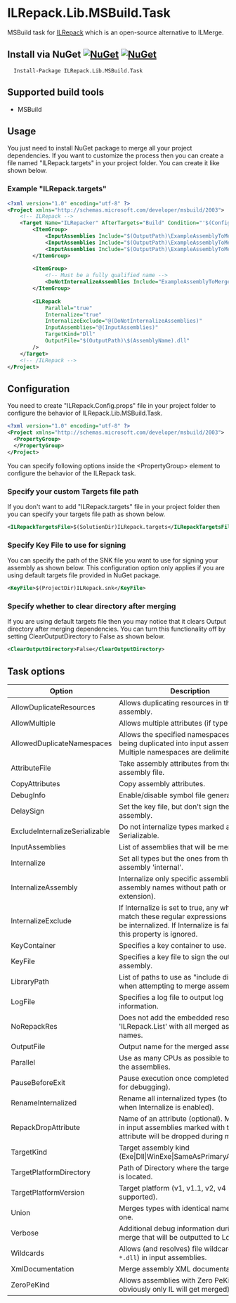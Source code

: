 # ILRepack.Lib.MSBuild.Task

MSBuild task for [ILRepack](https://github.com/gluck/il-repack) which is an open-source alternative to ILMerge.

## Install via NuGet [![NuGet](https://img.shields.io/nuget/v/ILRepack.Lib.MSBuild.Task.svg)](https://www.nuget.org/packages/ILRepack.Lib.MSBuild.Task/) [![NuGet](https://img.shields.io/nuget/dt/ILRepack.Lib.MSBuild.Task.svg)](https://www.nuget.org/packages/ILRepack.Lib.MSBuild.Task/)

      Install-Package ILRepack.Lib.MSBuild.Task

## Supported build tools

* MSBuild

## Usage

You just need to install NuGet package to merge all your project dependencies. If you want to customize the process then
you can create a file named "ILRepack.targets" in your project folder. You can create it like shown below.

### Example "ILRepack.targets"

```xml
<?xml version="1.0" encoding="utf-8" ?>
<Project xmlns="http://schemas.microsoft.com/developer/msbuild/2003">
    <!-- ILRepack -->
    <Target Name="ILRepacker" AfterTargets="Build" Condition="'$(Configuration)' == 'Release'">
        <ItemGroup>
            <InputAssemblies Include="$(OutputPath)\ExampleAssemblyToMerge1.dll" />
            <InputAssemblies Include="$(OutputPath)\ExampleAssemblyToMerge2.dll" />
            <InputAssemblies Include="$(OutputPath)\ExampleAssemblyToMerge3.dll" />
        </ItemGroup>
    
        <ItemGroup>
            <!-- Must be a fully qualified name -->
            <DoNotInternalizeAssemblies Include="ExampleAssemblyToMerge3" />
        </ItemGroup>
    
        <ILRepack
            Parallel="true"
            Internalize="true"
            InternalizeExclude="@(DoNotInternalizeAssemblies)"
            InputAssemblies="@(InputAssemblies)"
            TargetKind="Dll"
            OutputFile="$(OutputPath)\$(AssemblyName).dll"
        />
    </Target>
    <!-- /ILRepack -->
</Project>
```

## Configuration

You need to create "ILRepack.Config.props" file in your project folder to configure the behavior of
ILRepack.Lib.MSBuild.Task.

```xml
<?xml version="1.0" encoding="utf-8" ?>
<Project xmlns="http://schemas.microsoft.com/developer/msbuild/2003">
  <PropertyGroup>
  </PropertyGroup>
</Project>
```

You can specify following options inside the &lt;PropertyGroup&gt; element to configure the behavior of the ILRepack
task.

### Specify your custom Targets file path

If you don't want to add "ILRepack.targets" file in your project folder then you can specify your targets file path as
shown below.

```xml
<ILRepackTargetsFile>$(SolutionDir)ILRepack.targets</ILRepackTargetsFile>
```

### Specify Key File to use for signing

You can specify the path of the SNK file you want to use for signing your assembly as shown below. This configuration
option only applies if you are using default targets file provided in NuGet package.

```xml
<KeyFile>$(ProjectDir)ILRepack.snk</KeyFile>
```

### Specify whether to clear directory after merging

If you are using default targets file then you may notice that it clears Output directory after merging dependencies.
You can turn this functionality off by setting ClearOutputDirectory to False as shown below.

```xml
<ClearOutputDirectory>False</ClearOutputDirectory>
```

## Task options

| Option                         | Description                                                                                                                                                |
|--------------------------------|------------------------------------------------------------------------------------------------------------------------------------------------------------|
| AllowDuplicateResources        | Allows duplicating resources in the output assembly.                                                                                                       |
| AllowMultiple                  | Allows multiple attributes (if type allows).                                                                                                               |
| AllowedDuplicateNamespaces     | Allows the specified namespaces from being duplicated into input assemblies. Multiple namespaces are delimited by ",".                                     |
| AttributeFile                  | Take assembly attributes from the given assembly file.                                                                                                     |
| CopyAttributes                 | Copy assembly attributes.                                                                                                                                  |
| DebugInfo                      | Enable/disable symbol file generation.                                                                                                                     |
| DelaySign                      | Set the key file, but don't sign the assembly.                                                                                                             |
| ExcludeInternalizeSerializable | Do not internalize types marked as Serializable.                                                                                                           |
| InputAssemblies                | List of assemblies that will be merged.                                                                                                                    |
| Internalize                    | Set all types but the ones from the first assembly 'internal'.                                                                                             |
| InternalizeAssembly            | Internalize only specific assemblies (list of assembly names without path or extension).                                                                   |
| InternalizeExclude             | If Internalize is set to true, any which match these regular expressions will not be internalized. If Internalize is false, then this property is ignored. |
| KeyContainer                   | Specifies a key container to use.                                                                                                                          |
| KeyFile                        | Specifies a key file to sign the output assembly.                                                                                                          |
| LibraryPath                    | List of paths to use as "include directories" when attempting to merge assemblies.                                                                         |
| LogFile                        | Specifies a log file to output log information.                                                                                                            |
| NoRepackRes                    | Does not add the embedded resource 'ILRepack.List' with all merged assembly names.                                                                         |
| OutputFile                     | Output name for the merged assembly.                                                                                                                       |
| Parallel                       | Use as many CPUs as possible to merge the assemblies.                                                                                                      |
| PauseBeforeExit                | Pause execution once completed (good for debugging).                                                                                                       |
| RenameInternalized             | Rename all internalized types (to be used when Internalize is enabled).                                                                                    |
| RepackDropAttribute            | Name of an attribute (optional). Members in input assemblies marked with this attribute will be dropped during merging.                                    |
| TargetKind                     | Target assembly kind (Exe\|Dll\|WinExe\|SameAsPrimaryAssembly)                                                                                             |
| TargetPlatformDirectory        | Path of Directory where the target platform is located.                                                                                                    |
| TargetPlatformVersion          | Target platform (v1, v1.1, v2, v4 supported).                                                                                                              |
| Union                          | Merges types with identical names into one.                                                                                                                |
| Verbose                        | Additional debug information during the merge that will be outputted to LogFile.                                                                           |
| Wildcards                      | Allows (and resolves) file wildcards (e.g., `*.dll`) in input assemblies.                                                                                  |
| XmlDocumentation               | Merge assembly XML documentation.                                                                                                                          |
| ZeroPeKind                     | Allows assemblies with Zero PeKind (but obviously only IL will get merged).                                                                                |
